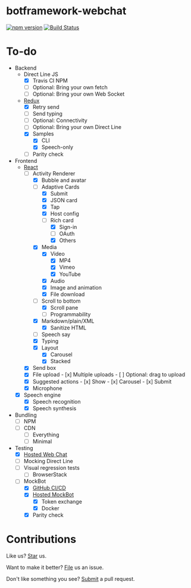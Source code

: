 # botframework-webchat

[![npm version](https://badge.fury.io/js/botframework-webchat.svg)](https://badge.fury.io/js/botframework-webchat) [![Build Status](https://travis-ci.org/Microsoft/BotFramework-WebChat.svg?branch=master)](https://travis-ci.org/Microsoft/BotFramework-WebChat)

# To-do

- Backend
   - Direct Line JS
      - [x] Travis CI NPM
      - [ ] Optional: Bring your own fetch
      - [ ] Optional: Bring your own Web Socket
   - [Redux](https://github.com/Microsoft/BotFramework-WebChat/tree/v4/packages/backend)
      - [x] Retry send
      - [ ] Send typing
      - [ ] Optional: Connectivity
      - [ ] Optional: Bring your own Direct Line
      - [x] Samples
         - [x] CLI
         - [x] Speech-only
      - [ ] Parity check
- Frontend
   - [React](https://github.com/Microsoft/BotFramework-WebChat/tree/v4/packages/component)
      - [ ] Activity Renderer
         - [x] Bubble and avatar
         - [ ] Adaptive Cards
            - [x] Submit
            - [x] JSON card
            - [x] Tap
            - [x] Host config
            - [ ] Rich card
               - [x] Sign-in
               - [ ] OAuth
               - [x] Others
         - [x] Media
            - [x] Video
               - [x] MP4
               - [x] Vimeo
               - [x] YouTube
            - [x] Audio
            - [x] Image and animation
            - [x] File download
         - [ ] Scroll to bottom
            - [x] Scroll pane
            - [ ] Programmability
         - [x] Markdown/plain/XML
            - [x] Sanitize HTML
         - [ ] Speech say
         - [x] Typing
         - [x] Layout
            - [x] Carousel
            - [x] Stacked
      - [x] Send box
      - [x] File upload
            - [x] Multiple uploads
            - [ ] Optional: drag to upload
      - [x] Suggested actions
            - [x] Show
            - [x] Carousel
            - [x] Submit
      - [x] Microphone
   - [x] Speech engine
      - [x] Speech recognition
      - [x] Speech synthesis
- Bundling
   - [ ] NPM
   - [ ] CDN
      - [ ] Everything
      - [ ] Minimal
- Testing
   - [x] [Hosted Web Chat](https://webchat-playground.azurewebsites.net/)
   - [ ] Mocking Direct Line
   - [ ] Visual regression tests
      - [ ] BrowserStack
   - [ ] MockBot
      - [x] [GitHub CI/CD](https://travis-ci.org/compulim/BotFramework-MockBot/)
      - [x] [Hosted MockBot](https://webchat-mockbot.azurewebsites.net/)
         - [x] Token exchange
         - [x] Docker
      - [x] Parity check

# Contributions

Like us? [Star](https://github.com/Microsoft/BotFramework-WebChat/stargazers) us.

Want to make it better? [File](https://github.com/Microsoft/BotFramework-WebChat/issues) us an issue.

Don't like something you see? [Submit](https://github.com/Microsoft/BotFramework-WebChat/pulls) a pull request.
